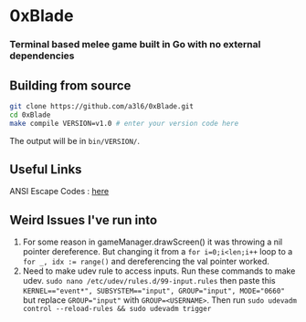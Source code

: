 # 0xBlade

### Terminal based melee game built in Go with no external dependencies

## Building from source
```bash
git clone https://github.com/a3l6/0xBlade.git
cd 0xBlade
make compile VERSION=v1.0 # enter your version code here
```
The output will be in `bin/VERSION/`.

## Useful Links

ANSI Escape Codes : [here](https://gist.github.com/fnky/458719343aabd01cfb17a3a4f7296797)

## Weird Issues I've run into

1. For some reason in gameManager.drawScreen() it was throwing a nil pointer dereference. But changing it from a `for i=0;i<len;i++` loop to a `for _, idx := range()` and dereferencing the val pointer worked.
2. Need to make udev rule to access inputs. Run these commands to make udev. `sudo nano /etc/udev/rules.d/99-input.rules` then paste this `KERNEL=="event*", SUBSYSTEM=="input", GROUP="input", MODE="0660"` but replace `GROUP="input"` with `GROUP=<USERNAME>`. Then run `sudo udevadm control --reload-rules
&& sudo udevadm trigger`
